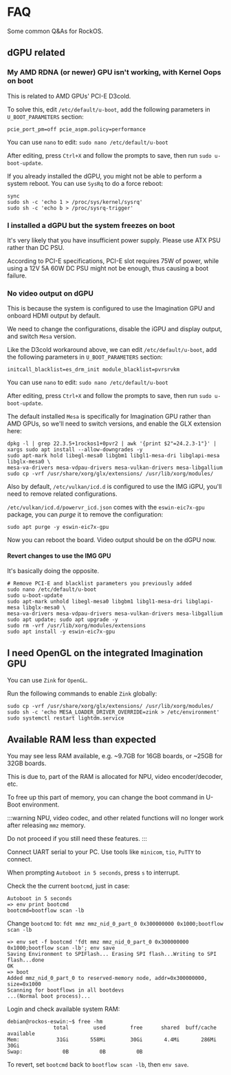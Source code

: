# FAQ

Some common Q&As for RockOS.

## dGPU related

### My AMD RDNA (or newer) GPU isn't working, with Kernel Oops on boot

This is related to AMD GPUs' PCI-E D3cold.

To solve this, edit `/etc/default/u-boot`, add the following parameters in `U_BOOT_PARAMETERS` section:

`pcie_port_pm=off pcie_aspm.policy=performance`

You can use `nano` to edit: `sudo nano /etc/default/u-boot`

After editing, press `Ctrl+X` and follow the prompts to save, then run `sudo u-boot-update`.

If you already installed the dGPU, you might not be able to perform a system reboot. You can use `SysRq` to do a force reboot:

```shell
sync
sudo sh -c 'echo 1 > /proc/sys/kernel/sysrq'
sudo sh -c 'echo b > /proc/sysrq-trigger'
```

### I installed a dGPU but the system freezes on boot

It's very likely that you have insufficient power supply. Please use ATX PSU rather than DC PSU.

According to PCI-E specifications, PCI-E slot requires 75W of power, while using a 12V 5A 60W DC PSU might not be enough, thus causing a boot failure.

### No video output on dGPU

This is because the system is configured to use the Imagination GPU and onboard HDMI output by default.

We need to change the configurations, disable the iGPU and display output, and switch `Mesa` version.

Like the D3cold workaround above, we can edit `/etc/default/u-boot`, add the following parameters in `U_BOOT_PARAMETERS` section:

`initcall_blacklist=es_drm_init module_blacklist=pvrsrvkm`

You can use `nano` to edit: `sudo nano /etc/default/u-boot`

After editing, press `Ctrl+X` and follow the prompts to save, then run `sudo u-boot-update`.

The default installed `Mesa` is specifically for Imagination GPU rather than AMD GPUs, so we'll need to switch versions, and enable the GLX extension here:

```shell
dpkg -l | grep 22.3.5+1rockos1+0pvr2 | awk '{print $2"=24.2.3-1"}' | xargs sudo apt install --allow-downgrades -y
sudo apt-mark hold libegl-mesa0 libgbm1 libgl1-mesa-dri libglapi-mesa libglx-mesa0 \
mesa-va-drivers mesa-vdpau-drivers mesa-vulkan-drivers mesa-libgallium
sudo cp -vrf /usr/share/xorg/glx/extensions/ /usr/lib/xorg/modules/
```

Also by default, `/etc/vulkan/icd.d` is configured to use the IMG iGPU, you'll need to remove related configurations.

`/etc/vulkan/icd.d/powervr_icd.json` comes with the `eswin-eic7x-gpu` package, you can *purge* it to remove the configuration:

```shell
sudo apt purge -y eswin-eic7x-gpu
```

Now you can reboot the board. Video output should be on the dGPU now.

#### Revert changes to use the IMG GPU

It's basically doing the opposite.

```shell
# Remove PCI-E and blacklist parameters you previously added
sudo nano /etc/default/u-boot
sudo u-boot-update
sudo apt-mark unhold libegl-mesa0 libgbm1 libgl1-mesa-dri libglapi-mesa libglx-mesa0 \
mesa-va-drivers mesa-vdpau-drivers mesa-vulkan-drivers mesa-libgallium
sudo apt update; sudo apt upgrade -y
sudo rm -vrf /usr/lib/xorg/modules/extensions
sudo apt install -y eswin-eic7x-gpu
```

## I need OpenGL on the integrated Imagination GPU

You can use `Zink` for `OpenGL`.

Run the following commands to enable `Zink` globally:

```shell
sudo cp -vrf /usr/share/xorg/glx/extensions/ /usr/lib/xorg/modules/
sudo sh -c 'echo MESA_LOADER_DRIVER_OVERRIDE=zink > /etc/environment'
sudo systemctl restart lightdm.service
```

## Available RAM less than expected

You may see less RAM available, e.g. ~9.7GB for 16GB boards, or ~25GB for 32GB boards.

This is due to, part of the RAM is allocated for NPU, video encoder/decoder, etc.

To free up this part of memory, you can change the boot command in U-Boot environment.

:::warning
NPU, video codec, and other related functions will no longer work after releasing `mmz` memory.

Do not proceed if you still need these features.
:::

Connect UART serial to your PC. Use tools like `minicom`, `tio`, `PuTTY` to connect.

When prompting `Autoboot in 5 seconds`, press `s` to interrupt.

Check the the current `bootcmd`, just in case: 

```
Autoboot in 5 seconds
=> env print bootcmd
bootcmd=bootflow scan -lb
```

Change `bootcmd` to: `fdt mmz mmz_nid_0_part_0 0x300000000 0x1000;bootflow scan -lb`

```
=> env set -f bootcmd 'fdt mmz mmz_nid_0_part_0 0x300000000 0x1000;bootflow scan -lb'; env save
Saving Environment to SPIFlash... Erasing SPI flash...Writing to SPI flash...done
OK
=> boot
Added mmz_nid_0_part_0 to reserved-memory node, addr=0x300000000, size=0x1000
Scanning for bootflows in all bootdevs
...(Normal boot process)...
```

Login and check available system RAM:

```shell
debian@rockos-eswin:~$ free -hm
               total        used        free      shared  buff/cache   available
Mem:            31Gi       558Mi        30Gi       4.4Mi       286Mi        30Gi
Swap:             0B          0B          0B
```

To revert, set `bootcmd` back to `bootflow scan -lb`, then `env save`.